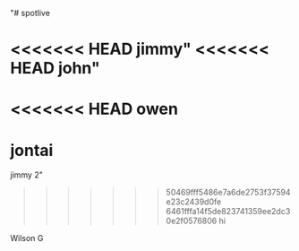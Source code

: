 "# spotlive

<<<<<<< HEAD
jimmy" 
<<<<<<< HEAD
john"
=======
<<<<<<< HEAD
owen
=======

jontai
=======
jimmy 2" 

>>>>>>> 50469fff5486e7a6de2753f37594e23c2439d0fe
>>>>>>> 6461fffa14f5de823741359ee2dc30e2f0576806
hi

Wilson G 